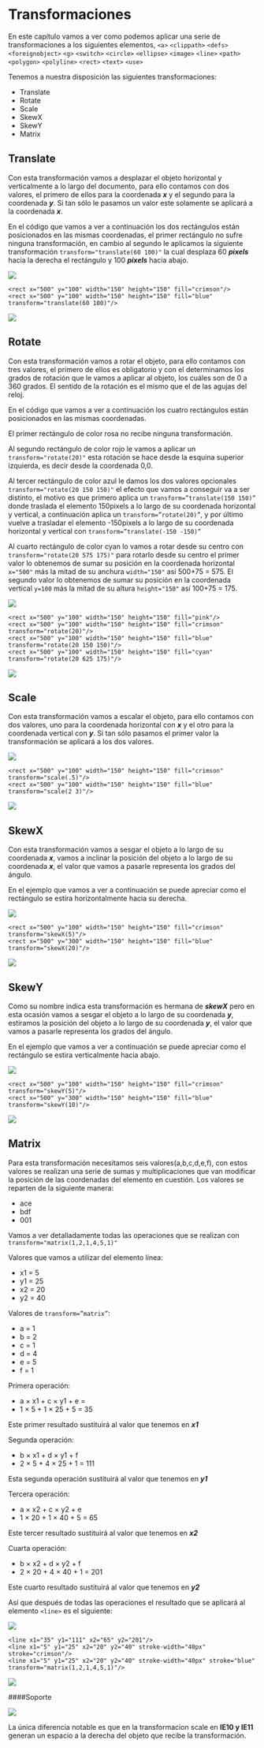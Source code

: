 # Transformaciones

En este capítulo vamos a ver como podemos aplicar una serie de transformaciones a los siguientes elementos, `<a>` `<clippath>` `<defs>` `<foreignobject>` `<g>` `<switch>` `<circle>` `<ellipse>` `<image>` `<line>` `<path>` `<polygon>` `<polyline>` `<rect>` `<text>` `<use>`

Tenemos a nuestra disposición las siguientes transformaciones:

- Translate
- Rotate
- Scale
- SkewX
- SkewY
- Matrix

## Translate

Con esta transformación vamos a desplazar el objeto horizontal y verticalmente a lo largo del documento, para ello contamos con dos valores, el primero de ellos para la coordenada ***x*** y el segundo para la coordenada ***y***. Si tan sólo le pasamos un valor este solamente se aplicará a la coordenada ***x***.

En el código que vamos a ver a continuación los dos rectángulos están posicionados en las mismas coordenadas, el primer rectángulo no sufre ninguna transformación, en cambio al segundo le aplicamos la siguiente transformación `transform="translate(60 100)"` la cual desplaza 60 ***pixels*** hacia la derecha el rectángulo y 100 ***pixels*** hacia abajo.

![](images/Capitulo-6/Capitulo-6-translate.jpg)


~~~~~~~
<rect x="500" y="100" width="150" height="150" fill="crimson"/>
<rect x="500" y="100" width="150" height="150" fill="blue" transform="translate(60 100)"/>
~~~~~~~

[![](images/logo-codepen.jpg)](http://codepen.io/jorgeatgu/details/xbrwe/)


## Rotate

Con esta transformación vamos a rotar el objeto, para ello contamos con tres valores, el primero de ellos es obligatorio y con el determinamos los grados de rotación que le vamos a aplicar al objeto, los cuáles son de 0 a 360 grados. El sentido de la rotación es el mismo que el de las agujas del reloj.

En el código que vamos a ver a continuación los cuatro rectángulos están posicionados en las mismas coordenadas.

El primer rectángulo de color rosa no recibe ninguna transformación.

Al segundo rectángulo de color rojo le vamos a aplicar un `transform="rotate(20)"` esta rotación se hace desde la esquina superior izquierda, es decir desde la coordenada 0,0.

Al tercer rectángulo de color azul le damos los dos valores opcionales `transform="rotate(20 150 150)"` el efecto que vamos a conseguir va a ser distinto, el motivo es que primero aplica un `transform=”translate(150 150)”` donde traslada el elemento 150pixels a lo largo de su coordenada horizontal y vertical, a continuación aplica un `transform=”rotate(20)”`, y por último vuelve a trasladar el elemento -150pixels a lo largo de su coordenada horizontal y vertical con `transform=”translate(-150 -150)”`

Al cuarto rectángulo de color cyan lo vamos a rotar desde su centro con `transform="rotate(20 575 175)"` para rotarlo desde su centro el primer valor lo obtenemos de sumar su posición en la coordenada horizontal `x="500"` más la mitad de su anchura `width="150"` así 500+75 = 575. El segundo valor lo obtenemos de sumar su posición en la coordenada vertical `y=100` más la mitad de su altura `height="150"` así 100+75 = 175.

![](images/Capitulo-6/Capitulo-6-rotate.jpg)


~~~~~~~
<rect x="500" y="100" width="150" height="150" fill="pink"/>
<rect x="500" y="100" width="150" height="150" fill="crimson" transform="rotate(20)"/>
<rect x="500" y="100" width="150" height="150" fill="blue" transform="rotate(20 150 150)"/>
<rect x="500" y="100" width="150" height="150" fill="cyan" transform="rotate(20 625 175)"/>
~~~~~~~

[![](images/logo-codepen.jpg)](http://codepen.io/jorgeatgu/details/hcksx/)

## Scale

Con esta transformación vamos a escalar el objeto, para ello contamos con dos valores, uno para la coordenada horizontal con ***x*** y el otro para la coordenada vertical con ***y***. Si tan sólo pasamos el primer valor la transformación se aplicará a los dos valores.

![](images/Capitulo-6/Capitulo-6-scale.jpg)


~~~~~~~
<rect x="500" y="100" width="150" height="150" fill="crimson" transform="scale(.5)"/>
<rect x="500" y="100" width="150" height="150" fill="blue" transform="scale(2 3)"/>
~~~~~~~

[![](images/logo-codepen.jpg)](http://codepen.io/jorgeatgu/details/osfiE/)

## SkewX

Con esta transformación vamos a sesgar el objeto a lo largo de su coordenada ***x***, vamos a inclinar la posición del objeto a lo largo de su coordenada ***x***, el valor que vamos a pasarle representa los grados del ángulo.

En el ejemplo que vamos a ver a continuación se puede apreciar como el rectángulo se estira horizontalmente hacia su derecha.

![](images/Capitulo-6/Capitulo-6-skewX.jpg)


~~~~~~~
<rect x="500" y="100" width="150" height="150" fill="crimson" transform="skewX(5)"/>
<rect x="500" y="300" width="150" height="150" fill="blue" transform="skewX(20)"/>
~~~~~~~

[![](images/logo-codepen.jpg)](http://codepen.io/jorgeatgu/details/jtHlv/)

## SkewY

Como su nombre indica esta transformación es hermana de ***skewX*** pero en esta ocasión vamos a sesgar el objeto a lo largo de su coordenada ***y***, estiramos la posición del objeto a lo largo de su coordenada ***y***, el valor que vamos a pasarle representa los grados del ángulo.

En el ejemplo que vamos a ver a continuación se puede apreciar como el rectángulo se estira verticalmente hacia abajo.

![](images/Capitulo-6/Capitulo-6-skewY.jpg)


~~~~~~~
<rect x="500" y="100" width="150" height="150" fill="crimson" transform="skewY(5)"/>
<rect x="500" y="300" width="150" height="150" fill="blue" transform="skewY(10)"/>
~~~~~~~

[![](images/logo-codepen.jpg)](http://codepen.io/jorgeatgu/details/yeICs/)

## Matrix

Para esta transformación necesitamos seis valores(a,b,c,d,e,f), con estos valores se realizan una serie de sumas y multiplicaciones que van modificar la posición de las coordenadas del elemento en cuestión.
Los valores se reparten de la siguiente manera:

- ace
- bdf
- 001

Vamos a ver detalladamente todas las operaciones que se realizan con `transform="matrix(1,2,1,4,5,1)"`

Valores que vamos a utilizar del elemento línea:

- x1 = 5
- y1 = 25
- x2 = 20
- y2 = 40

Valores de `transform=”matrix”`:

- a = 1
- b = 2
- c = 1
- d = 4
- e = 5
- f = 1

Primera operación:

- a × x1 + c × y1 + e =
- 1 × 5 + 1 × 25 + 5 = 35

Este primer resultado sustituirá al valor que tenemos en ***x1***

Segunda operación:

- b × x1 + d × y1 + f
- 2 × 5 + 4 × 25 + 1 = 111

Esta segunda operación sustituirá al valor que tenemos en ***y1***

Tercera operación:

- a × x2 + c × y2 + e
- 1 × 20 + 1 × 40 + 5 = 65

Este tercer resultado sustituirá al valor que tenemos en ***x2***

Cuarta operación:

- b × x2 + d × y2 + f
- 2 × 20 + 4 × 40 + 1 = 201

Este cuarto resultado sustituirá al valor que tenemos en ***y2***

Así que después de todas las operaciones el resultado que se aplicará al elemento `<line>` es el siguiente:

![](images/Capitulo-6/Capitulo-6-matrix.jpg)


~~~~~~~
<line x1="35" y1="111" x2="65" y2="201"/>
<line x1="5" y1="25" x2="20" y2="40" stroke-width="40px" stroke="crimson"/>
<line x1="5" y1="25" x2="20" y2="40" stroke-width="40px" stroke="blue" transform="matrix(1,2,1,4,5,1)"/>
~~~~~~~

[![](images/logo-codepen.jpg)](http://codepen.io/jorgeatgu/details/biEhe/)

####Soporte

![](images/soporte/primera.jpg)

La única diferencia notable es que en la transformacion scale en **IE10 y IE11** generan un espacio a la derecha del objeto que recibe la transformación.
